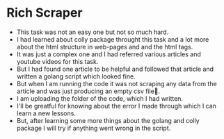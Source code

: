 #  Rich Scraper

- This task was not an easy one but not so much hard.
- I had learned about colly package throught this task and a lot more about the html structure in web-pages and and the html tags.
- It was just a complex one and I had referred various articles and youtube videos for this task.
- But I had found one article to be helpful and followed that article and written a golang script which looked fine.
- But when I am running the code it was not scraping any data from the article and was just producing an empty csv file🥲.
- I am uploading the folder of the code, which I had written. 
- I'll be greatful for knowing about the error I made through which I can learn a new lessons.
- But, after learning some more things about the golang and colly package I will try if anything went wrong in the script.
